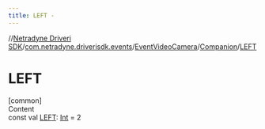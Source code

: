 ```yaml
---
title: LEFT -
---
```

//[Netradyne Driveri SDK](../../../index.md)/[com.netradyne.driverisdk.events](../../index.md)/[EventVideoCamera](../index.md)/[Companion](index.md)/[LEFT](-l-e-f-t.md)



# LEFT  
[common]  
Content  
const val [LEFT](-l-e-f-t.md): [Int](https://kotlinlang.org/api/latest/jvm/stdlib/kotlin/-int/index.html) = 2  



